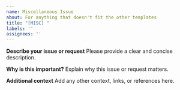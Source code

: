 ```yaml
---
name: Miscellaneous Issue
about: For anything that doesn't fit the other templates
title: "[MISC] "
labels: ''
assignees: ''
---
```


**Describe your issue or request**
Please provide a clear and concise description.

**Why is this important?**
Explain why this issue or request matters.

**Additional context**
Add any other context, links, or references here.
